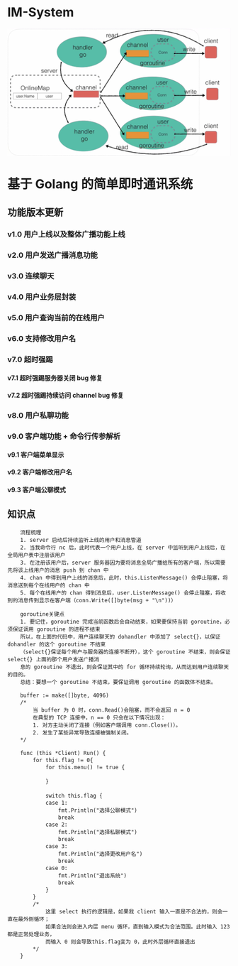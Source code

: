 # IM-System
![alt text](assets/image.png)
# 基于 Golang 的简单即时通讯系统
## 功能版本更新
### v1.0 用户上线以及整体广播功能上线
### v2.0 用户发送广播消息功能
### v3.0 连续聊天
### v4.0 用户业务层封装
### v5.0 用户查询当前的在线用户
### v6.0 支持修改用户名
### v7.0 超时强踢
#### v7.1 超时强踢服务器关闭 bug 修复
#### v7.2 超时强踢持续访问 channel bug 修复
### v8.0 用户私聊功能
### v9.0 客户端功能 + 命令行传参解析
#### v9.1 客户端菜单显示
#### v9.2 客户端修改用户名
#### v9.3 客户端公聊模式

## 知识点
```
    流程梳理
	1. server 启动后持续监听上线的用户和消息管道
	2. 当我命令行 nc 后，此时代表一个用户上线，在 server 中监听到用户上线后，在全局用户表中注册该用户
	3. 在注册该用户后，server 服务器因为要将消息全局广播给所有的客户端，所以需要先将该上线用户的消息 push 到 chan 中
	4. chan 中得到用户上线的消息后，此时，this.ListenMessage() 会停止阻塞，将消息送到每个在线用户的 chan 中
	5. 每个在线用户的 chan 得到消息后，user.ListenMessage() 会停止阻塞，将收到的消息传到显示在客户端（conn.Write([]byte(msg + "\n"))）
```

```
	goroutine关键点
	1. 要记住，goroutine 完成当前函数后会自动结束，如果要保持当前 goroutine，必须保证调用 goroutine 的进程不结束
	所以，在上面的代码中，用户连续聊天的 dohandler 中添加了 select{}，以保证 dohandler 的这个 goroutine 不结束
	（select{}保证每个用户与服务器的连接不断开），这个 goroutine 不结束，则会保证 select{} 上面的那个用户发送广播消
	息的 goroutine 不退出，则会保证其中的 for 循环持续轮询，从而达到用户连续聊天的目的。
	总结：要想一个 goroutine 不结束，要保证调用 goroutine 的函数体不结束。
```

```
	buffer := make([]byte, 4096)
	/*	
		当 buffer 为 0 时，conn.Read()会阻塞，而不会返回 n = 0
		在典型的 TCP 连接中，n == 0 只会在以下情况出现：
		1. 对方主动关闭了连接（例如客户端调用 conn.Close()）。
		2. 发生了某些异常导致连接被强制关闭。
	*/

```

```
	func (this *Client) Run() {
		for this.flag != 0{
			for this.menu() != true {
			
			}

			switch this.flag {
			case 1:
				fmt.Println("选择公聊模式")
				break
			case 2:
				fmt.Println("选择私聊模式")
				break
			case 3:
				fmt.Println("选择更改用户名")
				break
			case 0:
				fmt.Println("退出系统")
				break
			}
		}
		/*
			这里 select 执行的逻辑是，如果我 client 输入一直是不合法的，则会一直在最外侧循环；
			如果合法则会进入内层 menu 循环，直到输入模式为合法范围。此时输入 123 都是正常处理业务，
			而输入 0 则会导致this.flag变为 0，此时外层循环直接退出
		*/
	}
```